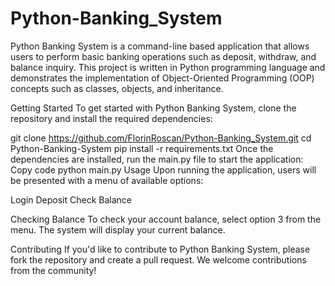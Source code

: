 # Python-Banking_System
Python Banking System is a command-line based application that allows users to perform basic banking operations such as deposit, withdraw, and balance inquiry. This project is written in Python programming language and demonstrates the implementation of Object-Oriented Programming (OOP) concepts such as classes, objects, and inheritance.

Getting Started
To get started with Python Banking System, clone the repository and install the required dependencies:

git clone https://github.com/FlorinRoscan/Python-Banking_System.git
cd Python-Banking-System
pip install -r requirements.txt
Once the dependencies are installed, run the main.py file to start the application:
Copy code
python main.py
Usage
Upon running the application, users will be presented with a menu of available options:

Login
Deposit
Check Balance

Checking Balance
To check your account balance, select option 3 from the menu. The system will display your current balance.

Contributing
If you'd like to contribute to Python Banking System, please fork the repository and create a pull request. We welcome contributions from the community!

